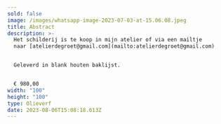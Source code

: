 ```yaml
---
sold: false
image: /images/whatsapp-image-2023-07-03-at-15.06.08.jpeg
title: Abstract
description: >-
  Het schilderij is te koop in mijn atelier of via een mailtje
  naar [atelierdegroet@gmail.com](mailto:atelierdegroet@gmail.com)


  Geleverd in blank houten baklijst.


  € ﻿980,00
width: "100"
height: "100"
type: Olieverf
date: 2023-08-06T15:08:18.613Z
---
```


